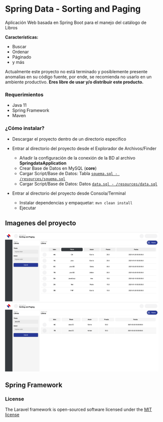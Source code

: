 # Spring Data - Sorting and Paging
Aplicación Web basada en Spring Boot para el manejo del catálogo de Libros

**Características:**
* Buscar
* Ordenar
* Páginado
* y más

Actualmente este proyecto no está terminado y posiblemente presente anomalias en su código fuente, por ende, se recomienda no usarlo en un ambiente productivo.
**Eres libre de usar y/o distribuir este producto.**

### Requerimientos
* Java 11
* Spring Framework
* Maven

### ¿Cómo instalar?

* Descargar el proyecto dentro de un directorio especifico
* Entrar al directorio del proyecto desde el Explorador de Archivos/Finder

    - Añadir la configuración de la conexión de la BD al archivo **SpringdataApplication**
    - Crear Base de Datos en MySQL (**core**)
    - Cargar Script/Base de Datos: Tabla [`squema.sql - /resources/squema.sql`](https://github.com/adrianortiz/spring-data-sorting-paging/blob/main/src/main/resources/squema.sql)
    - Cargar Script/Base de Datos: Datos [`data.sql - /resources/data.sql`](https://github.com/adrianortiz/spring-data-sorting-paging/blob/main/src/main/resources/data.sql)


* Entrar al directorio del proyecto desde Consola/Terminal

    - Instalar dependencias y empaquetar: `mvn clean install`
    - Ejecutar





## Imagenes del proyecto
![Pantalla principal](https://github.com/adrianortiz/spring-data-sorting-paging/blob/main/src/main/resources/screenshot-01.png)
![Pantalla principa](https://github.com/adrianortiz/spring-data-sorting-paging/blob/main/src/main/resources/screenshot-02.png)


## Spring Framework

### License

The Laravel framework is open-sourced software licensed under the [MIT license](http://opensource.org/licenses/MIT)